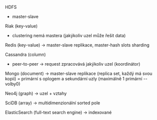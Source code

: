 HDFS
- master-slave 

Riak (key-value)
- clustering nemá mastera (jakýkoliv uzel může řešit data)

Redis (key-value)
-> master-slave replikace, master-hash slots sharding 

Cassandra (column)
- peer-to-peer 
-> request zpracovává jakýkoliv uzel (koordinátor)

Mongo (document)
-> master-slave replikace (replica set, každý má svou kopii)
= primární s oplogem a sekundární uzly (maximálně 1 primární -- volby0)

Neo4j (graph)
-> uzel + vztahy

SciDB (array)
-> multidimenzionální sorted pole 

ElasticSearch (full-text search engine)
-> indexované 